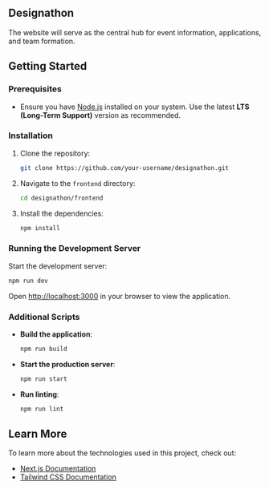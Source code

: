 ## Designathon

The website will serve as the central hub for event information, applications, and team formation.

## Getting Started

### Prerequisites

- Ensure you have [Node.js](https://nodejs.org/) installed on your system. Use the latest **LTS (Long-Term Support)** version as recommended.

### Installation

1. Clone the repository:
   ```bash
   git clone https://github.com/your-username/designathon.git
   ```

2. Navigate to the `frontend` directory:
   ```bash
   cd designathon/frontend
   ```

3. Install the dependencies:
   ```bash
   npm install
   ```

### Running the Development Server

Start the development server:
```bash
npm run dev
```

Open [http://localhost:3000](http://localhost:3000) in your browser to view the application.

### Additional Scripts

- **Build the application**:
  ```bash
  npm run build
  ```

- **Start the production server**:
  ```bash
  npm run start
  ```

- **Run linting**:
  ```bash
  npm run lint
  ```

## Learn More

To learn more about the technologies used in this project, check out:

- [Next.js Documentation](https://nextjs.org/docs)
- [Tailwind CSS Documentation](https://tailwindcss.com/docs)
